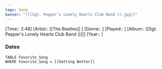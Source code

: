 ```yaml
---
tags: Song  
banner: "![[Sgt. Pepper's Lonely Hearts Club Band ().jpg]]"
---
```

[Time:: 2:48]
[Artist:: [[The Beatles]] ]
[Genre:: ]
[Played:: ]
[Album:: [[Sgt. Pepper's Lonely Hearts Club Band ()]]]
[Year:: ]
### Dates
````dataview
TABLE Favorite_Song
WHERE Favorite_Song = [[Getting Better]]
````